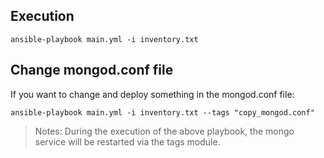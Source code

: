 ## Execution

` ansible-playbook main.yml -i inventory.txt `

## Change mongod.conf file

If you want to change and deploy something in the mongod.conf file:

` ansible-playbook main.yml -i inventory.txt --tags "copy_mongod.conf" `

> Notes: During the execution of the above playbook, the mongo service will be restarted via the tags module.
